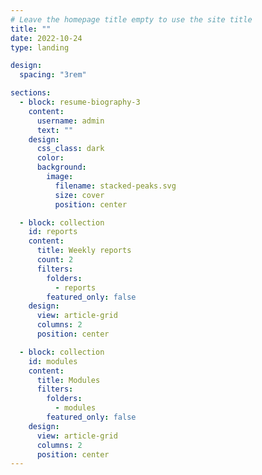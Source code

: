 ```yaml
---
# Leave the homepage title empty to use the site title
title: ""
date: 2022-10-24
type: landing

design:
  spacing: "3rem"

sections:
  - block: resume-biography-3
    content:
      username: admin
      text: ""
    design:
      css_class: dark
      color:
      background:
        image:
          filename: stacked-peaks.svg
          size: cover
          position: center

  - block: collection
    id: reports
    content:
      title: Weekly reports
      count: 2
      filters:
        folders:
          - reports
        featured_only: false
    design:
      view: article-grid
      columns: 2
      position: center

  - block: collection
    id: modules
    content:
      title: Modules
      filters:
        folders:
          - modules
        featured_only: false
    design:
      view: article-grid
      columns: 2
      position: center
---
```

